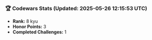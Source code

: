 ### 🏆 Codewars Stats (Updated: 2025-05-26 12:15:53 UTC)

- **Rank:** 8 kyu
- **Honor Points:** 3
- **Completed Challenges:** 1
